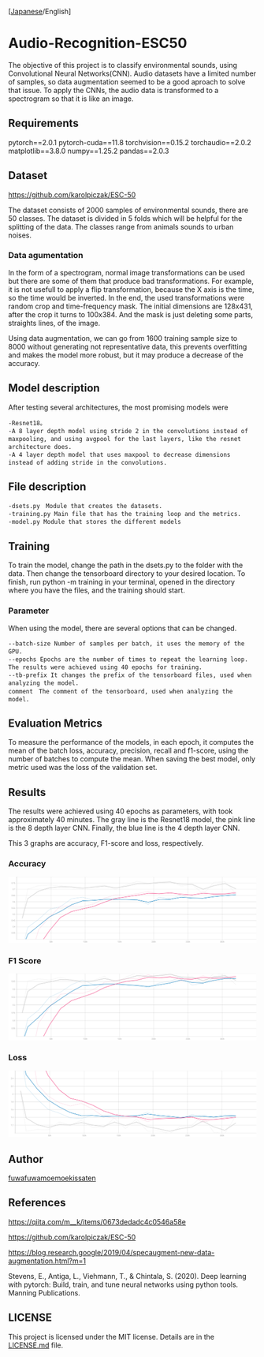 [[Japanese](README.md)/English]
# Audio-Recognition-ESC50
The objective of this project is to classify environmental sounds, using Convolutional Neural Networks(CNN). 
Audio datasets have a limited number of samples, so data augmentation seemed to be a good aproach to solve that
issue. To apply the CNNs, the audio data is transformed to a spectrogram so that it is like an image.

## Requirements
pytorch==2.0.1
pytorch-cuda==11.8
torchvision==0.15.2
torchaudio==2.0.2
matplotlib==3.8.0
numpy==1.25.2
pandas==2.0.3

## Dataset
https://github.com/karolpiczak/ESC-50

The dataset consists of 2000 samples of environmental sounds, there are 50 classes. The dataset is divided in 5 folds 
which will be helpful for the splitting of the data. The classes range from animals sounds to urban noises.

### Data agumentation
In the form of a spectrogram, normal image transformations can be used but there are some of them that produce bad 
transformations. For example, it is not usefull to apply a flip transformation, because the X axis is the time, so the 
time would be inverted. In the end, the used transformations were random crop and time-frequency mask. The initial 
dimensions are 128x431, after the crop it turns to 100x384. And the mask is just deleting some parts, straights lines, 
of the image.

Using data augmentation, we can go from 1600 training sample size to 8000 without generating not representative data, 
this prevents overfitting and makes the model more robust, but it may produce a decrease of the accuracy.

## Model description
After testing several architectures, the most promising models were

    -Resnet18。
    -A 8 layer depth model using stride 2 in the convolutions instead of maxpooling, and using avgpool for the last layers, like the resnet architecture does.
    -A 4 layer depth model that uses maxpool to decrease dimensions instead of adding stride in the convolutions.

## File description
    -dsets.py　Module that creates the datasets.
    -training.py Main file that has the training loop and the metrics.
    -model.py Module that stores the different models

## Training
To train the model, change the path in the dsets.py to the folder with the data. Then change the tensorboard directory
to your desired location. To finish, run python -m training in your terminal, opened in the directory where you have
the files, and the training should start.
### Parameter
When using the model, there are several options that can be changed.

    --batch-size Number of samples per batch, it uses the memory of the GPU.
    --epochs Epochs are the number of times to repeat the learning loop. The results were achieved using 40 epochs for training.
    --tb-prefix It changes the prefix of the tensorboard files, used when analyzing the model.
    comment　The comment of the tensorboard, used when analyzing the model.


## Evaluation Metrics
To measure the performance of the models, in each epoch, it computes the mean of the batch loss, accuracy, precision,
recall and f1-score, using the number of batches to compute the mean. When saving the best model, only metric used was 
the loss of the validation set.

## Results
The results were achieved using 40 epochs as parameters, with took approximately 40 minutes. The gray line is the 
Resnet18 model, the pink line is the 8 depth layer CNN. Finally, the blue line is the 4 depth layer CNN.

This 3 graphs are accuracy, F1-score and loss, respectively.
### Accuracy
![制度](Results/Accuracy.svg)

### F1 Score
<img src="Results/F1 Score.svg" alt="F1 Score"/>

### Loss
![Loss](Results/Loss.svg)

## Author
[fuwafuwamoemoekissaten](https://github.com/fuwafuwamoemoekissaten)


## References
https://qiita.com/m__k/items/0673dedadc4c0546a58e

https://github.com/karolpiczak/ESC-50

https://blog.research.google/2019/04/specaugment-new-data-augmentation.html?m=1

Stevens, E., Antiga, L., Viehmann, T., &amp; Chintala, S. (2020).
Deep learning with pytorch: Build, train, and tune neural networks using python tools. Manning Publications.

## LICENSE
This project is licensed under the MIT license. Details are in the [LICENSE.md](LICENSE) file.